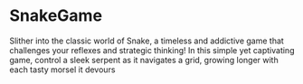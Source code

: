 # SnakeGame
Slither into the classic world of Snake, a timeless and addictive game that challenges your reflexes and strategic thinking! In this simple yet captivating game, control a sleek serpent as it navigates a grid, growing longer with each tasty morsel it devours

